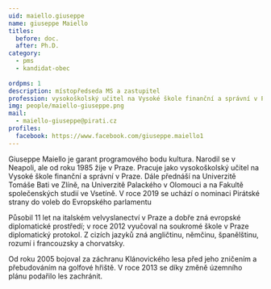 ```yaml
---
uid: maiello.giuseppe
name: giuseppe Maiello
titles:
  before: doc.
  after: Ph.D.
category:
  - pms
  - kandidat-obec
 
ordpms: 1
description: místopředseda MS a zastupitel
profession: vysokoškolský učitel na Vysoké škole finanční a správní v Praze
img: people/maiello-giuseppe.png
mail:
  - maiello-giuseppe@pirati.cz
profiles:
  facebook: https://www.facebook.com/giuseppe.maiello1
---
```


Giuseppe Maiello je garant programového bodu kultura. Narodil se v Neapoli, ale od roku 1985 žije v Praze. Pracuje jako vysokoškolský učitel na Vysoké škole finanční a správní v Praze. Dále přednáší na Univerzitě Tomáše Bati ve Zlíně, na Univerzitě Palackého v Olomouci a na Fakultě společenských studií ve Vsetíně. V roce 2019 se uchází o nominaci Pirátské strany do voleb do Evropského parlamentu

Působil 11 let na italském velvyslanectví v Praze a dobře zná evropské diplomatické prostředí; v roce 2012 vyučoval na soukromé škole v Praze diplomatický protokol. Z cizích jazyků zná angličtinu, němčinu, španělštinu, rozumí i francouzsky a chorvatsky.

Od roku 2005 bojoval za záchranu Klánovického lesa před jeho zničením a přebudováním na golfové hřiště. V roce 2013 se díky změně územního plánu podařilo les zachránit.